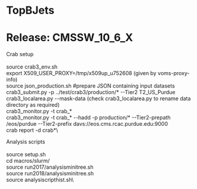 # TopBJets

# Release: CMSSW\_10\_6\_X

Crab setup\
\
source crab3_env.sh\
export X509_USER_PROXY=/tmp/x509up_u752608 (given by voms-proxy-info)\
source json_production.sh #prepare JSON containing input datasets\
crab3_submit.py -p ../test/crab3/production/* --Tier2 T2_US_Purdue\
crab3_localarea.py --mask-data (check crab3_localarea.py to rename data directory as required)\
crab3_monitor.py -t crab_\* \
crab3_monitor.py -t crab_\* --hadd -p production/* --Tier2-prepath /eos/purdue --Tier2-prefix davs://eos.cms.rcac.purdue.edu:9000\
crab report -d crab*\

Analysis scripts\
\
source setup.sh \
cd macros/slurm/\
source run2017/analysisminitree.sh\
source run2018/analysisminitree.sh\
source analysiscripthist.sh\

